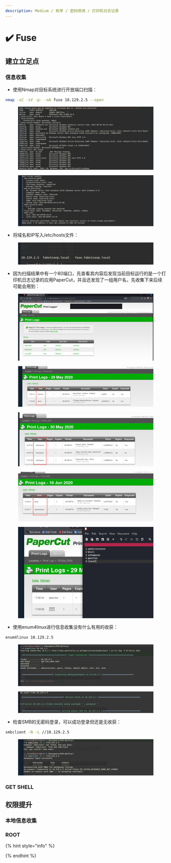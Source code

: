```yaml
---
description: Medium / 枚举 / 密码喷洒 / 打印机日志记录
---
```


# ✔️ Fuse

## 建立立足点

### 信息收集

* 使用Nmap对目标系统进行开放端口扫描：

```bash
nmap -sC -sV -p- -oA fuse 10.129.2.5 --open
```

<figure><img src="../../.gitbook/assets/1.png" alt=""><figcaption></figcaption></figure>

<figure><img src="../../.gitbook/assets/2.png" alt=""><figcaption></figcaption></figure>

* 将域名和IP写入/etc/hosts文件：

<figure><img src="../../.gitbook/assets/3.png" alt=""><figcaption></figcaption></figure>

* 因为扫描结果中有一个80端口，先查看其内容后发现当前目标运行的是一个打印机日志记录的应用PaperCut，并且还发现了一组用户名，先收集下来后续可能会用到：

<figure><img src="../../.gitbook/assets/4.png" alt=""><figcaption></figcaption></figure>

<figure><img src="../../.gitbook/assets/5.png" alt=""><figcaption></figcaption></figure>

<figure><img src="../../.gitbook/assets/6.png" alt=""><figcaption></figcaption></figure>

<figure><img src="../../.gitbook/assets/7.png" alt=""><figcaption></figcaption></figure>

<figure><img src="../../.gitbook/assets/8 (13).png" alt=""><figcaption></figcaption></figure>

* 使用enum4linux进行信息收集没有什么有用的收获：

```bash
enum4linux 10.129.2.5
```

<figure><img src="../../.gitbook/assets/9 (10).png" alt=""><figcaption></figcaption></figure>

<figure><img src="../../.gitbook/assets/10 (11).png" alt=""><figcaption></figcaption></figure>

* 检查SMB的无密码登录，可以成功登录但还是无收获：

```bash
smbclient -N -L //10.129.2.5
```

<figure><img src="../../.gitbook/assets/11 (10).png" alt=""><figcaption></figcaption></figure>













### GET SHELL











## 权限提升

### 本地信息收集













### ROOT













{% hint style="info" %}

{% endhint %}
